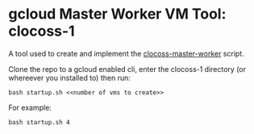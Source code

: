 # gcloud Master Worker VM Tool: clocoss-1

A tool used to create and implement the [clocoss-master-worker](https://github.com/portsoc/clocoss-master-worker/) script. 

Clone the repo to a gcloud enabled cli, enter the clocoss-1 directory (or whereever you installed to) then run:
```
bash startup.sh <<number of vms to create>>
```

For example:
```
bash startup.sh 4
```
